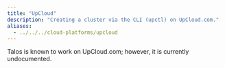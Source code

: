 ```yaml
---
title: "UpCloud"
description: "Creating a cluster via the CLI (upctl) on UpCloud.com."
aliases: 
  - ../../../cloud-platforms/upcloud
---
```


Talos is known to work on UpCloud.com; however, it is currently undocumented.

